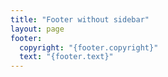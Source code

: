 ```yaml
---
title: "Footer without sidebar"
layout: page
footer:
  copyright: "{footer.copyright}"
  text: "{footer.text}"
---
```

